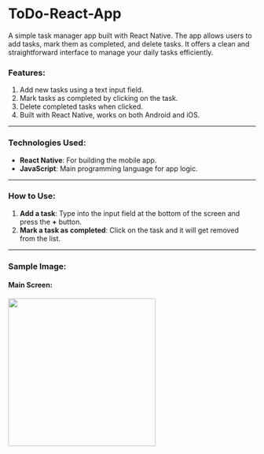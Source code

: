 # ToDo-React-App

A simple task manager app built with React Native. The app allows users to add tasks, mark them as completed, and delete tasks. It offers a clean and straightforward interface to manage your daily tasks efficiently.

### Features:
1. Add new tasks using a text input field.<br>
2. Mark tasks as completed by clicking on the task.<br>
3. Delete completed tasks when clicked.<br>
4. Built with React Native, works on both Android and iOS.

---

### Technologies Used:
- **React Native**: For building the mobile app.
- **JavaScript**: Main programming language for app logic.

---

### How to Use:
1. **Add a task**: Type into the input field at the bottom of the screen and press the **+** button.
2. **Mark a task as completed**: Click on the task and it will get removed from the list.

---

### Sample Image:

#### Main Screen:
<img src="https://github.com/user-attachments/assets/f7c0ec53-a271-443d-9d97-5b2dba4c8112" width="300"/>






